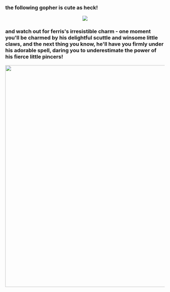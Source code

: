 ### the following gopher is cute as heck!
<div align="center">
<img src="https://go.dev/blog/gopher/vinyl.jpg" >
</div>

### and watch out for ferris's irresistible charm - one moment you'll be charmed by his delightful scuttle and winsome little claws, and the next thing you know, he'll have you firmly under his adorable spell, daring you to underestimate the power of his fierce little pincers!

<div align="center">
<img src="https://repository-images.githubusercontent.com/519881657/5973baf9-a809-4012-9f8b-4964c0ef15f4" width="700">
</div>
